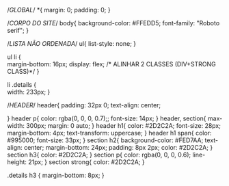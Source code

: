 /*GLOBAL*/
*{
    margin: 0;
   padding: 0;
}

/*CORPO DO SITE*/
body{
    background-color: #FFEDD5;
    font-family: "Roboto serif";
}

/*LISTA NÃO ORDENADA*/
ul{
    list-style: none;
}

ul li {  
   margin-bottom: 16px;
   display: flex;
    /* ALINHAR 2 CLASSES (DIV+STRONG CLASS)*/
}
 
li .details {   
  width: 233px;
}

/*HEADER*/
header{
  padding: 32px 0;
  text-align: center;

}
header p{
  color: rgba(0, 0, 0, 0.7);;
  font-size: 14px;
}
header, section{
  max-width: 300px;
  margin: 0 auto;
}
header h1{
  color: #2D2C2A;
  font-size: 28px;
  margin-bottom: 4px;
  text-transform: uppercase;
}
header h1 span{
  color: #995000;
  font-size: 33px;
}
section h2{
  background-color: #FED7AA;
  text-align: center;
  margin-bottom: 24px;
  padding: 8px 2px;
  color: #2D2C2A;
}
section h3{
  color: #2D2C2A;
}
section p{
  color: rgba(0, 0, 0, 0.6);
  line-height: 21px;
}
section strong{
  color: #2D2C2A;
}

.details h3 {
  margin-bottom: 8px;
}

